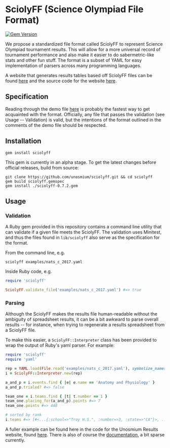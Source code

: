 # SciolyFF (Science Olympiad File Format)

[![Gem Version](https://badge.fury.io/rb/sciolyff.svg)](https://badge.fury.io/rb/sciolyff)

We propose a standardized file format called SciolyFF to represent Science
Olympiad tournament results. This will allow for a more universal record of
tournament performance and also make it easier to do sabermetric-like stats and
other fun stuff. The format is a subset of YAML for easy implementation of
parsers across many programming languages.

A website that generates results tables based off SciolyFF files can be found
[here](https://unosmium.org/results/) and the source code for the website
[here](https://github.com/unosmium/unosmium.org).

## Specification

Reading through the demo file [here](examples/demo.yaml) is probably the fastest
way to get acquainted with the format. Officially, any file that passes the
validation (see Usage -- Validation) is valid, but the intentions of the format
outlined in the comments of the demo file should be respected.

## Installation

```
gem install sciolyff
```

This gem is currently in an alpha stage. To get the latest changes before
official releases, build from source:

```
git clone https://github.com/unosmium/sciolyff.git && cd sciolyff
gem build sciolyff.gemspec
gem install ./sciolyff-0.7.2.gem
```

## Usage

### Validation

A Ruby gem provided in this repository contains a command line utility that can
validate if a given file meets the SciolyFF. The validation uses Minitest, and
thus the files found in `lib/sciolyff` also serve as the specification for the
format.

From the command line, e.g.

```
sciolyff examples/nats_c_2017.yaml
```

Inside Ruby code, e.g.

```ruby
require 'sciolyff'

SciolyFF.validate_file('examples/nats_c_2017.yaml') #=> true
```

### Parsing

Although the SciolyFF makes the results file human-readable without the
ambiguity of spreadsheet results, it can be a bit awkward to parse overall
results -- for instance, when trying to regenerate a results spreadsheet from a
SciolyFF file.

To make this easier, a `SciolyFF::Interpreter` class has been provided to wrap
the output of Ruby's yaml parser. For example:

```ruby
require 'sciolyff'
require 'yaml'

rep = YAML.load(File.read('examples/nats_c_2017.yaml'), symbolize_names: true)
i = SciolyFF::Interpreter.new(rep)

a_and_p = i.events.find { |e| e.name == 'Anatomy and Physiology' }
a_and_p.trialed? #=> false

team_one = i.teams.find { |t| t.number == 1 }
team_one.placing_for(a_and_p).points #=> 7
team_one.points #=> 448

# sorted by rank
i.teams #=> [#<...{:school=>"Troy H.S.", :number=>3, :state=>"CA"}>, ... ]
```

A fuller example can be found here in the code for the Unosmium Results website,
found
[here](https://github.com/unosmium/unosmium.org/blob/master/source/results/template.html.erb).
There is also of course the
[documentation](https://www.rubydoc.info/gems/sciolyff/0.7.2), a bit sparse
currently.

